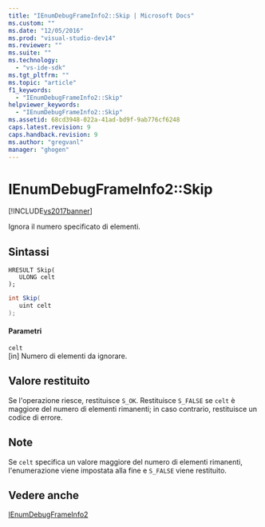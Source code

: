 ```yaml
---
title: "IEnumDebugFrameInfo2::Skip | Microsoft Docs"
ms.custom: ""
ms.date: "12/05/2016"
ms.prod: "visual-studio-dev14"
ms.reviewer: ""
ms.suite: ""
ms.technology: 
  - "vs-ide-sdk"
ms.tgt_pltfrm: ""
ms.topic: "article"
f1_keywords: 
  - "IEnumDebugFrameInfo2::Skip"
helpviewer_keywords: 
  - "IEnumDebugFrameInfo2::Skip"
ms.assetid: 68cd3948-022a-41ad-bd9f-9ab776cf6248
caps.latest.revision: 9
caps.handback.revision: 9
ms.author: "gregvanl"
manager: "ghogen"
---
```

# IEnumDebugFrameInfo2::Skip
[!INCLUDE[vs2017banner](../../../code-quality/includes/vs2017banner.md)]

Ignora il numero specificato di elementi.  
  
## Sintassi  
  
```cpp#  
HRESULT Skip(  
   ULONG celt  
);  
```  
  
```c#  
int Skip(  
   uint celt  
);  
```  
  
#### Parametri  
 `celt`  
 \[in\]  Numero di elementi da ignorare.  
  
## Valore restituito  
 Se l'operazione riesce, restituisce `S_OK`.  Restituisce `S_FALSE` se `celt` è maggiore del numero di elementi rimanenti; in caso contrario, restituisce un codice di errore.  
  
## Note  
 Se `celt` specifica un valore maggiore del numero di elementi rimanenti, l'enumerazione viene impostata alla fine e `S_FALSE` viene restituito.  
  
## Vedere anche  
 [IEnumDebugFrameInfo2](../../../extensibility/debugger/reference/ienumdebugframeinfo2.md)